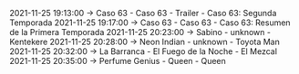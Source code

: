 2021-11-25 19:13:00 -> Caso 63 - Caso 63 - Trailer - Caso 63: Segunda Temporada
2021-11-25 19:17:00 -> Caso 63 - Caso 63 - Caso 63: Resumen de la Primera Temporada
2021-11-25 20:23:00 -> Sabino - unknown - Kentekere
2021-11-25 20:28:00 -> Neon Indian - unknown - Toyota Man
2021-11-25 20:32:00 -> La Barranca - El Fuego de la Noche - El Mezcal
2021-11-25 20:35:00 -> Perfume Genius - Queen - Queen
